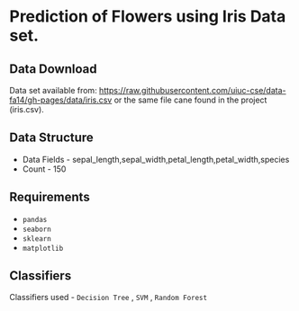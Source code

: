 # Prediction of Flowers using Iris Data set.

## Data Download
Data set available from: https://raw.githubusercontent.com/uiuc-cse/data-fa14/gh-pages/data/iris.csv
or the same file cane found in the project (iris.csv). 

## Data Structure
- Data Fields - sepal_length,sepal_width,petal_length,petal_width,species 
- Count - 150

## Requirements
- `pandas`
- `seaborn`
- `sklearn`
- `matplotlib`

## Classifiers
Classifiers used - `Decision Tree` , `SVM` , `Random Forest`
